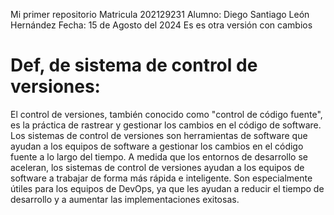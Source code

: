 Mi primer repositorio
Matricula 202129231
Alumno: Diego Santiago León Hernández
Fecha: 15 de Agosto del 2024
Es es otra versión con cambios

# Def, de sistema de control de versiones:
El control de versiones, también conocido como "control de código fuente", es la práctica de rastrear y gestionar los cambios en el código de software. Los sistemas de control de versiones son herramientas de software que ayudan a los equipos de software a gestionar los cambios en el código fuente a lo largo del tiempo. A medida que los entornos de desarrollo se aceleran, los sistemas de control de versiones ayudan a los equipos de software a trabajar de forma más rápida e inteligente. Son especialmente útiles para los equipos de DevOps, ya que les ayudan a reducir el tiempo de desarrollo y a aumentar las implementaciones exitosas.